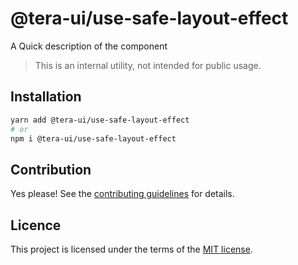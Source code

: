 # @tera-ui/use-safe-layout-effect

A Quick description of the component

> This is an internal utility, not intended for public usage.

## Installation

```sh
yarn add @tera-ui/use-safe-layout-effect
# or
npm i @tera-ui/use-safe-layout-effect
```

## Contribution

Yes please! See the
[contributing guidelines](https://github.com/hieumau12/nextui-tera/blob/master/CONTRIBUTING.md)
for details.

## Licence

This project is licensed under the terms of the
[MIT license](https://github.com/hieumau12/nextui-tera/blob/master/LICENSE).

